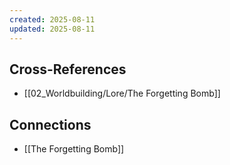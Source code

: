 ```yaml
---
created: 2025-08-11
updated: 2025-08-11
---
```




## Cross-References

- [[02_Worldbuilding/Lore/The Forgetting Bomb]]


## Connections

- [[The Forgetting Bomb]]
